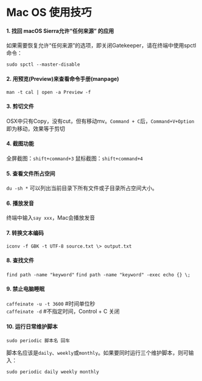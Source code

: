 # Mac OS 使用技巧

#### 1. 找回 macOS Sierra允许“任何来源” 的应用
如果需要恢复允许“任何来源”的选项，即关闭Gatekeeper，请在终端中使用spctl命令：

`sudo spctl --master-disable`

#### 2. 用预览(Preview)来查看命令手册(manpage)
`man -t cal | open -a Preview -f`

#### 3. 剪切文件
OSX中只有Copy，没有cut，但有移动mv。`Command + C`后，`Command+V+Option`即为移动，效果等于剪切

#### 4. 截图功能 
全屏截图：`shift+command+3`
鼠标截图：`shift+command+4`

#### 5. 查看文件所占空间
`du -sh *` 可以列出当前目录下所有文件或子目录所占空间大小。

#### 6. 播放发音
终端中输入`say xxx`，Mac会播放发音

#### 7. 转换文本编码
`iconv -f GBK -t UTF-8 source.txt \> output.txt`

#### 8. 查找文件
`find path -name "keyword"`
`find path -name "keyword" -exec echo {} \;`

#### 9. 禁止电脑睡眠
`caffeinate -u -t 3600`   #时间单位秒    
`caffeinate -d`   #不指定时间，Control + C 关闭

#### 10. 运行日常维护脚本
`sudo periodic 脚本名 回车`

脚本名应该是`daily`、`weekly`或`monthly`。如果要同时运行三个维护脚本，则可输入：

`sudo periodic daily weekly monthly`
